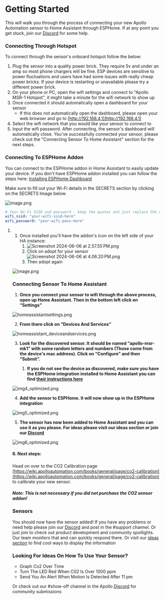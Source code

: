 # Getting Started

This will walk you through the process of connecting your new Apollo Automation sensor to Home Assistant through ESPHome. If at any point you get stuck, join our [Discord](https://discord.gg/mMNgQPyF94) for some help.

### Connecting Through Hotspot

To connect through the sensor's onboard hotspot follow the below:

1. Plug the sensor into a quality power brick. They require 5v and under an amp so most phone chargers will be fine. ESP devices are sensitive to power fluctuations and users have had some issues with really cheap power bricks. If your device is restarting or unavailable please try a different power brick.
2. On your phone or PC, open the wifi settings and connect to "Apollo MSR-1 Hotspot", it might take a minute for the wifi network to show up
3. Once connected it should automatically open a dashboard for your sensor 
    - If this does not automatically open the dashboard, please open your web browser and go to [http://192.168.4.1](http://192.168.4.1)
4. Select the wifi network that you would like your sensor to connect to
5. Input the wifi password. After connecting, the sensor's dashboard will automatically close. You've successfully connected your sensor, please check out the "Connecting Sensor To Home Assistant" section for the next steps.

### Connecting To ESPHome Addon

You can connect to the ESPHome addon in Home Assistant to easily update your device. If you don't have ESPHome addon installed you can follow the steps here: [Installing ESPHome Dashboard](https://esphome.io/guides/getting_started_hassio.html)

Make sure to fill out your Wi-Fi details in the SECRETS section by clicking on the SECRETS Image below.

![image.png](/docs/assets/9P0image.png)

```yaml
# Your Wi-Fi SSID and password - keep the quotes and just replace the name and password between the quotes!
wifi_ssid: "your-wifi-ssid-here"
wifi_password: "your-wifi-pass-here"
```

1. 1. Once installed you'll have the addon's icon on the left side of your HA instance: 
        1. ![Screenshot 2024-06-06 at 2.57.55 PM.png](../assets/screenshot-2024-06-06-at-2-57-55-pm.png)
        2. Click on adopt for your sensor![Screenshot 2024-06-06 at 4.06.20 PM.png](../assets/screenshot-2024-06-06-at-4-06-20-pm.png)
        3. Then adopt again
    
    ![image.png](../assets/image.png)
    
    ### Connecting Sensor To Home Assistant
    
    
    1. **Once you connect your sensor to wifi through the above process, open up Home Assistant. Then in the bottom left click on “Settings”**
    
    ![homeassistantsettings.png](../assets/homeassistantsettings.png)
    
    
    2. **From there click on “Devices And Services”**
    
    ![homeassistant_deviceandservices.png](../assets/homeassistant-deviceandservices.png)
    
    
    3. **Look for the discovered sensor. It should be named “apollo-msr-mk1” with some random letters and numbers (Those come from the device's mac address). Click on “Configure” and then “Submit”.**
        
        
        1. **If you do not see the device as discovered, make sure you have the ESPHome integration installed to Home Assistant you can find [their instructions here](https://esphome.io/guides/getting_started_hassio.html#connecting-your-device-to-home-assistant)**
    
    ![img4_optimized.png](../assets/img4-optimized.png)
    
    
    4. **Add the sensor to ESPHome. It will now show up in the ESPHome integration**
    
    ![img5_optimized.png](../assets/img5-optimized.png)
    
    
    5. **The sensor has now been added to Home Assistant and you can use it as you please. For ideas please visit our ideas section or join our [Discord](https://discord.gg/mMNgQPyF94)**
    
    ![img6_optimized.png](../assets/img6-optimized.png)
    
    #### 6. Next steps:
    
    #####   
    Head on over to the CO2 Calibration page [https://wiki.apolloautomation.com/books/general/page/co2-calibration](https://wiki.apolloautomation.com/books/general/page/co2-calibration) to calibrate your new sensor.
    
    ##### Note: This is not necessary if you did not purchase the CO2 sensor addon!  
    
    
    ### Sensors
    
    You should now have the sensor added! If you have any problems or need help please join our [Discord](https://discord.gg/mMNgQPyF94) and post in the #support channel. Or just join to check out product development and community spotlights. Our team monitors that and can quickly respond there. Or visit our [ideas section](https://wiki.apolloautomation.cloud/Ideas/MultisensorMk1) to find cool ways to display the information
    
    ### Looking For Ideas On How To Use Your Sensor?
    
    
    - Graph Co2 Over Time
    - Turn The LED Red When C02 Is Over 1000 ppm
    - Send You An Alert When Motion Is Detected After 11 pm
    
    Or check out our #show-off channel in the Apollo [Discord](https://discord.gg/mMNgQPyF94) for community submissions